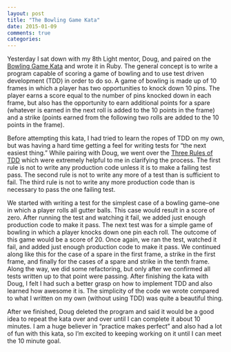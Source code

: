 ```yaml
---
layout: post
title: "The Bowling Game Kata"
date: 2015-01-09
comments: true
categories:
---
```


Yesterday I sat down with my 8th Light mentor, Doug, and paired on the [Bowling Game Kata](http://butunclebob.com/ArticleS.UncleBob.TheBowlingGameKata) and wrote it in Ruby. The general concept is to write a program capable of scoring a game of bowling and to use test driven development (TDD) in order to do so. A game of bowling is made up of 10 frames in which a player has two opportunities to knock down 10 pins. The player earns a score equal to the number of pins knocked down in each frame, but also has the opportunity to earn additional points for a spare (whatever is earned in the next roll is added to the 10 points in the frame) and a strike (points earned from the following two rolls are added to the 10 points in the frame).
<!--more-->
Before attempting this kata, I had tried to learn the ropes of TDD on my own, but was having a hard time getting a feel for writing tests for “the next easiest thing.” While pairing with Doug, we went over the [Three Rules of TDD](http://butunclebob.com/ArticleS.UncleBob.TheThreeRulesOfTdd) which were extremely helpful to me in clarifying the process. The first rule is not to write any production code unless it is to make a failing test pass. The second rule is not to write any more of a test than is sufficient to fail. The third rule is not to write any more production code than is necessary to pass the one failing test.

We started with writing a test for the simplest case of a bowling game–one in which a player rolls all gutter balls. This case would result in a score of zero. After running the test and watching it fail, we added just enough production code to make it pass. The next test was for a simple game of bowling in which a player knocks down one pin each roll. The outcome of this game would be a score of 20. Once again, we ran the test, watched it fail, and added just enough production code to make it pass. We continued along like this for the case of a spare in the first frame, a strike in the first frame, and finally for the cases of a spare and strike in the tenth frame. Along the way, we did some refactoring, but only after we confirmed all tests written up to that point were passing. After finishing the kata with Doug, I felt I had such a better grasp on how to implement TDD and also learned how awesome it is. The simplicity of the code we wrote compared to what I written on my own (without using TDD) was quite a beautiful thing.

After we finished, Doug deleted the program and said it would be a good idea to repeat the kata over and over until I can complete it about 10 minutes. I am a huge believer in “practice makes perfect” and also had a lot of fun with this kata, so I’m excited to keeping working on it until I can meet the 10 minute goal.